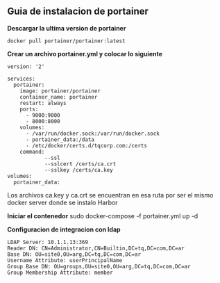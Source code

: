 ## Guia de instalacion de portainer

**Descargar la ultima version de portainer**
```
docker pull portainer/portainer:latest
```
**Crear un archivo portainer.yml y colocar lo siguiente**
```
version: '2'

services:
  portainer:
    image: portainer/portainer
    container_name: portainer
    restart: always
    ports:
      - 9000:9000
      - 8000:8000
    volumes:
      - /var/run/docker.sock:/var/run/docker.sock
      - portainer_data:/data
      - /etc/docker/certs.d/tqcorp.com:/certs
    command:
            --ssl
            --sslcert /certs/ca.crt
            --sslkey /certs/ca.key
volumes:
  portainer_data:
```
Los archivos ca.key y ca.crt se encuentran en esa ruta por ser el mismo docker server donde se instalo Harbor

**Iniciar el contenedor**
	sudo docker-compose -f portainer.yml up -d
	
**Configuracion de integracion con ldap**
```
LDAP Server: 10.1.1.13:369
Reader DN: CN=Administrator,CN=Builtin,DC=tq,DC=com,DC=ar
Base DN: OU=site0,OU=arg,DC=tq,DC=com,DC=ar
Username Attribute: userPrincipalName
Group Base DN: OU=groups,OU=site0,OU=arg,DC=tq,DC=com,DC=ar
Group Membership Attribute: member
```
